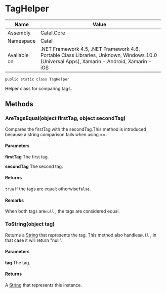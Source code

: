 

# TagHelper

Name|Value
---|---
Assembly|Catel.Core
Namespace|Catel
Available on|.NET Framework 4.5, .NET Framework 4.6, Portable Class Libraries, Unknown, Windows 10.0 (Universal Apps), Xamarin - Android, Xamarin - iOS

```
public static class TagHelper
```

Helper class for comparing tags.



## Methods

### AreTagsEqual(object firstTag, object secondTag)

Compares the firstTag with the secondTag.This method is introduced because a string comparison fails when using ==.

#### Parameters

**firstTag**
The first tag.

**secondTag**
The second tag.

#### Returns

`true` if the tags are equal; otherwise`false`.

#### Remarks

When both tags are`null` , the tags are considered equal.



### ToString(object tag)

Returns a [String](#) that represents the tag. This method also handles`null` , in that case it will return "null".

#### Parameters

**tag**
The tag.

#### Returns

A [String](#) that represents this instance.



